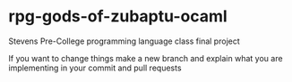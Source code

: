 # rpg-gods-of-zubaptu-ocaml
Stevens Pre-College programming language class final project

If you want to change things make a new branch and explain what you are implementing in your commit and pull requests
